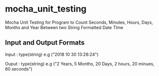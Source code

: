 # mocha_unit_testing
Mocha Unit Testing for Program to Count Seconds, Minutes, Hours, Days, Months and Year Between two String Formatted Date TIme

## Input and Output Formats
Input : type(string)
e.g ("2018 10 30 13:28:24")


Ouput : type(string)
e.g ("2 Years, 5 Months, 20 Days, 2 hours, 20 minues, 80 seconds")

